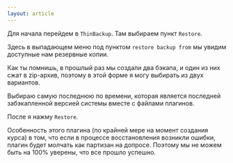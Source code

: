 ```yaml
---
layout: article
---
```

Для начала перейдем в `ThinBackup`. Там выбираем пункт `Restore`.

Здесь в выпадающем меню под пунктом `restore backup from` мы увидим доступные нам резервные копии.

Как ты помнишь, в прошлый раз мы создали два бэкапа, и один из них сжат в zip-архив, поэтому в этой форме я могу выбирать из двух вариантов.

Выбираю самую последнюю по времени, которая является последней забэкапленной версией системы вместе с файлами плагинов.

После я нажму `Restore`.

Особенность этого плагина (по крайней мере на момент создания курса) в том, что если в процессе восстановления возникли ошибки, плагин будет молчать как партизан на допросе. Поэтому мы не можем быть на 100% уверены, что все прошло успешно.
